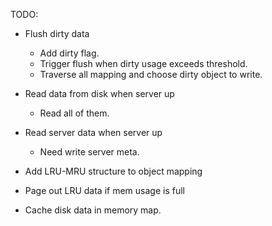 TODO:
* Flush dirty data
	- Add dirty flag.
	- Trigger flush when dirty usage exceeds threshold.
	- Traverse all mapping and choose dirty object to write.
* Read data from disk when server up
	- Read all of them.
* Read server data when server up
	- Need write server meta.

* Add LRU-MRU structure to object mapping
* Page out LRU data if mem usage is full
* Cache disk data in memory map.

